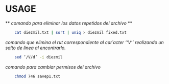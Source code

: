 # USAGE

** *comando para eliminar los datos repetidos del archivo* **
```bash
    cat diezmil.txt | sort | uniq > diezmil fixed.txt
```

*comando que elimina el rut correspondiente al car´acter ‘‘V’’*
*realizando un salto de linea al encontrarlo.*
```bash
    sed ’/V/d’ -i diezmil
```

*comando para cambiar permisos del archivo*
```bash
    chmod 746 savep1.txt
```